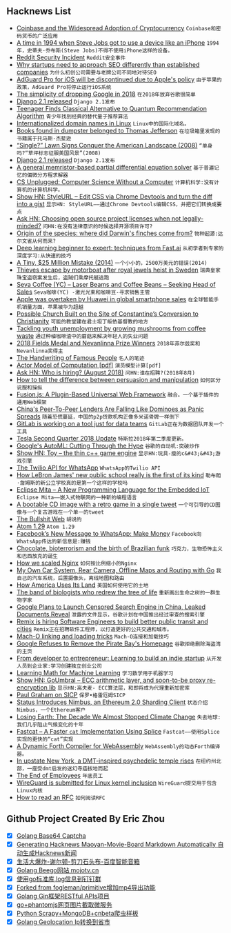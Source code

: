## Hacknews List


- [Coinbase and the Widespread Adoption of Cryptocurrency](http://melewi.net/blog/2018/08/01/coinbase-and-the-widespread-adoption-of-cryptocurrency/)  `Coinbase和密码货币的广泛应用`
- [A time in 1994 when Steve Jobs got to use a device like an iPhone](https://www.cake.co/conversations/6bNY8PD/that-time-in-1994-when-steve-jobs-got-to-use-a-device-like-an-iphone)  `1994年，史蒂夫·乔布斯(Steve Jobs)不得不使用iPhone这样的设备。`
- [Reddit Security Incident](https://www.reddit.com/r/announcements/comments/93qnm5/we_had_a_security_incident_heres_what_you_need_to/)  `Reddit安全事件`
- [Why startups need to approach SEO differently than established companies](https://www.atrium.co/blog/seo-seed-stage-startups/)  `为什么初创公司需要与老牌公司不同地对待SEO`
- [AdGuard Pro for iOS will be discontinued due to Apple&#39;s policy](https://adguard.com/en/blog/adguard-pro-discontinued/)  `由于苹果的政策，AdGuard Pro将停止运行iOS系统`
- [The simplicity of dropping Google in 2018](https://macwright.org/2018/04/26/leaving-google.html)  `在2018年放弃谷歌很简单`
- [Django 2.1 released](https://www.djangoproject.com/weblog/2018/aug/01/django-21-released/)  `Django 2.1发布`
- [Teenager Finds Classical Alternative to Quantum Recommendation Algorithm](https://www.quantamagazine.org/teenager-finds-classical-alternative-to-quantum-recommendation-algorithm-20180731/)  `青少年找到经典的替代量子推荐算法`
- [Internationalized domain names in Linux](http://bogdan.nimblex.net/linux/2018/08/01/IDNs-in-linux.html)  `Linux中的国际化域名。`
- [Books found in dumpster belonged to Thomas Jefferson](https://www.msn.com/en-us/news/good-news/he-found-15-books-in-a-sierra-dumpster-then-he-found-out-they-belonged-to-thomas-jefferson/ar-BBLd9cM)  `在垃圾箱里发现的书籍属于托马斯·杰斐逊`
- [“Single?” Lawn Signs Conquer the American Landscape (2008)](https://blog.rjmetrics.com/2008/11/06/single-lawn-signs-conquer-the-american-landscape/)  `“单身吗?“草坪标志征服美国风景”(2008)`
- [Django 2.1 released](https://docs.djangoproject.com/en/2.1/releases/2.1/)  `Django 2.1发布`
- [A general memristor-based partial differential equation solver](http://www.nature.com/articles/s41928-018-0100-6)  `基于普遍记忆的偏微分方程求解器`
- [CS Unplugged: Computer Science Without a Computer](https://csunplugged.org/en/)  `计算机科学:没有计算机的计算机科学。`
- [Show HN: StyleURL – Edit CSS via Chrome Devtools and turn the diff into a gist](https://www.styleurl.app)  `显示HN: StyleURL——通过Chrome Devtools编辑CSS，并把它们转换成要点`
- [Ask HN: Choosing open source project licenses when not legally-minded?](item?id=17663970)  `问HN:在没有法律意识的时候选择开源项目许可?`
- [Origin of the species: where did Darwin&#39;s finches come from?](https://www.theguardian.com/science/2018/jul/30/origin-of-the-species-where-did-darwins-finches-come-from)  `物种起源:达尔文雀从何而来?`
- [Deep learning beginner to expert: techniques from Fast.ai](https://blog.floydhub.com/ten-techniques-from-fast-ai/)  `从初学者到专家的深度学习:从快速的技巧`
- [A Tiny, $25 Million Mistake (2014)](https://www.npr.org/sections/money/2014/09/16/348975479/a-tiny-25-million-mistake)  `一个小小的，2500万美元的错误(2014)`
- [Thieves escape by motorboat after royal jewels heist in Sweden](https://www.theguardian.com/world/2018/aug/01/swedish-royal-jewels-stolen-from-cathedral)  `瑞典皇家珠宝盗窃案发生后，盗贼们乘摩托艇逃跑`
- [Seva Coffee (YC) – Laser Beams and Coffee Beans – Seeking Head of Sales](item?id=17664039)  `Seva咖啡(YC) -激光光束和咖啡豆-寻求销售主管`
- [Apple was overtaken by Huawei in global smartphone sales](https://qz.com/1345496/apple-was-just-overtaken-by-huawei-in-global-smartphone-sales/)  `在全球智能手机销量方面，苹果被华为超越`
- [Possible Church Built on the Site of Constantine’s Conversion to Christianity](https://hyperallergic.com/453107/archaeologists-may-have-discovered-a-church-built-on-the-site-of-constantine-the-greats-conversion-to-christianity/)  `可能的教堂建在君士坦丁皈依基督教的地方`
- [Tackling youth unemployment by growing mushrooms from coffee waste](https://www.independent.co.uk/news/business/indyventure/urban-mushrooms-social-enterprise-newcastle-coffee-grounds-youth-unemployment-a8457021.html)  `通过种植咖啡渣中的蘑菇来解决年轻人的失业问题`
- [2018 Fields Medal and Nevanlinna Prize Winners](https://www.quantamagazine.org/tag/2018-fields-medal-and-nevanlinna-prize-winners/)  `2018年菲尔兹奖和Nevanlinna奖得主`
- [The Handwriting of Famous People](https://www.theparisreview.org/blog/2018/07/18/the-handwriting-of-famous-people/)  `名人的笔迹`
- [Actor Model of Computation [pdf]](https://arxiv.org/vc/arxiv/papers/1008/1008.1459v8.pdf)  `演员模型计算[pdf]`
- [Ask HN: Who is hiring? (August 2018)](item?id=17663077)  `问HN:谁在招聘?(2018年8月)`
- [How to tell the difference between persuasion and manipulation](https://aeon.co/ideas/how-to-tell-the-difference-between-persuasion-and-manipulation)  `如何区分说服和操纵`
- [Fusion.js: A Plugin-Based Universal Web Framework](https://eng.uber.com/fusionjs)  `融合。一个基于插件的通用Web框架`
- [China&#39;s Peer-To-Peer Lenders Are Falling Like Dominoes as Panic Spreads](https://www.bloomberg.com/news/articles/2018-07-20/china-s-p2p-platform-failures-surge-as-panic-spreads-in-market)  `随着恐慌蔓延，中国的p2p贷款机构正像多米诺骨牌一样倒下`
- [GitLab is working on a tool just for data teams](https://about.gitlab.com/2018/08/01/hey-data-teams-we-are-working-on-a-tool-just-for-you/)  `GitLab正在为数据团队开发一个工具`
- [Tesla Second Quarter 2018 Update](http://ir.tesla.com/static-files/7235e525-db16-470c-8dce-9ecac0ad7712)  `特斯拉2018年第二季度更新。`
- [Google&#39;s AutoML: Cutting Through the Hype](http://www.fast.ai/2018/07/23/auto-ml-3/)  `谷歌的自动机:突破炒作`
- [Show HN: Toy – the thin c&#43;&#43; game engine](http://hugoam.github.io/toy-io)  `显示HN:玩具-瘦的c&#43;&#43;游戏引擎`
- [The Twilio API for WhatsApp](https://www.twilio.com/blog/2018/08/twilio-whatsapp-api.html)  `WhatsApp的Twilio API`
- [How LeBron James&#39; new public school really is the first of its kind](https://www.sbnation.com/platform/amp/2018/7/31/17634370/lebron-james-school-akron-i-promise-different)  `勒布朗·詹姆斯的新公立学校真的是第一个这样的学校吗`
- [Eclipse Mita – A New Programming Language for the Embedded IoT](http://www.eclipse.org/mita/)  `Eclipse Mita——嵌入式物联网的一种新的编程语言`
- [A bootable CD image with a retro game in a single tweet](https://www.quaxio.com/bootable_cd_retro_game_tweet/)  `一个可引导的CD图像与一个复古游戏在一个单一的tweet`
- [The Bullshit Web](https://pxlnv.com/blog/bullshit-web/)  `胡说的`
- [Atom 1.29](http://blog.atom.io/2018/07/31/atom-1-29.html)  `Atom 1.29`
- [Facebook’s New Message to WhatsApp: Make Money](https://www.wsj.com/articles/facebooks-new-message-to-whatsapp-make-money-1533139325)  `Facebook向WhatsApp传达的新信息是:赚钱`
- [Chocolate, bioterrorism and the birth of Brazilian funk](https://www.engadget.com/2018/07/27/bioterrorism-in-bahia-witches-broom-chocolate/)  `巧克力，生物恐怖主义和巴西放克的诞生`
- [How we scaled Nginx](https://blog.cloudflare.com/how-we-scaled-nginx-and-saved-the-world-54-years-every-day/?ref)  `如何按比例缩小的Nginx`
- [My Own Car System, Rear Camera, Offline Maps and Routing with Go](https://blog.nobugware.com/post/2018/my_own_car_system_raspberry_pi_offline_mapping_map_matching_places_part2/)  `我自己的汽车系统，后置摄像头，离线地图和路由`
- [How America Uses Its Land](https://www.bloomberg.com/graphics/2018-us-land-use/)  `美国如何使用它的土地`
- [The band of biologists who redrew the tree of life](https://www.nature.com/articles/d41586-018-05827-1)  `重新画出生命之树的一群生物学家`
- [Google Plans to Launch Censored Search Engine in China, Leaked Documents Reveal](https://theintercept.com/2018/08/01/google-china-search-engine-censorship/)  `泄露的文件显示，谷歌计划在中国推出经过审查的搜索引擎`
- [Remix is hiring Software Engineers to build better public transit and cities](https://jobs.lever.co/remix/85754b42-d084-4457-b9a6-4555332c3ee4?lever-origin=applied&amp;lever-source%5B%5D=hackernews)  `Remix正在招聘软件工程师，以打造更好的公共交通和城市。`
- [Mach-O linking and loading tricks](http://blog.darlinghq.org/2018/07/mach-o-linking-and-loading-tricks.html)  `Mach-O连接和加载技巧`
- [Google Refuses to Remove the Pirate Bay&#39;s Homepage](https://torrentfreak.com/google-categorically-refuses-to-remove-the-pirate-bays-homepage-180729/)  `谷歌拒绝删除海盗湾的主页`
- [From developer to entrepreneur: Learning to build an indie startup](https://twomakers.io/two-makers-one-journey/)  `从开发人员到企业家:学习创建独立创业公司`
- [Learning Math for Machine Learning](https://blog.ycombinator.com/learning-math-for-machine-learning/)  `学习数学用于机器学习`
- [Show HN: GoUmbral – ECC arithmetic layer, and soon-to-be proxy re-encryption lib](https://github.com/nucypher/goUmbral)  `显示HN:高夫麦- ECC算法层，和即将成为代理重新加密库`
- [Paul Graham on SICP](https://www.amazon.com/review/R3G05B1TQ5XGZP/)  `保罗•格雷厄姆SICP`
- [Status Introduces Nimbus, an Ethereum 2.0 Sharding Client](https://our.status.im/introducing-nimbus-an/)  `状态介绍Nimbus，一个Ethereum客户`
- [Losing Earth: The Decade We Almost Stopped Climate Change](https://www.nytimes.com/interactive/2018/08/01/magazine/climate-change-losing-earth.html)  `失去地球:我们几乎阻止气候变化的十年`
- [Fastcat – A Faster `cat` Implementation Using Splice](https://matthias-endler.de/2018/fastcat/)  `Fastcat——使用Splice实现的更快的“cat”实现`
- [A Dynamic Forth Compiler for WebAssembly](https://el-tramo.be/blog/waforth/)  `WebAssembly的动态Forth编译器。`
- [In upstate New York, a DMT-inspired psychedelic temple rises](https://archpaper.com/2018/06/psychedelic-art-temple-entheon/)  `在纽约州北部，一座受dmt启发的迷幻寺庙拔地而起`
- [The End of Employees](https://www.wsj.com/articles/the-end-of-employees-1486050443)  `年底员工`
- [WireGuard is submitted for Linux kernel inclusion](https://marc.info/?l=linux-netdev&amp;m=153306429108040&amp;w=2)  `WireGuard提交用于包含Linux内核`
- [How to read an RFC](https://www.mnot.net/blog/2018/07/31/read_rfc)  `如何阅读RFC`

## Github Project Created By Eric Zhou

- [x] [Golang Base64 Captcha](https://github.com/mojocn/base64Captcha)
- [x] [Generating Hacknews Maoyan-Movie-Board Markdown Automatically 自动生成Hacknews新闻](https://github.com/dejavuzhou/md-genie)
- [x] [生活大爆炸-谢尔顿-剪刀石头布-百度智能音箱](https://github.com/mojocn/dueros-bang-game)
- [x] [Golang Beego网站 mojotv.cn](https://github.com/mojocn/www.mojotv.cn)
- [x] [使用go标准库,log信息到钉钉群](https://github.com/mojocn/dooger)
- [x] [Forked from fogleman/primitive增加mp4导出功能](https://github.com/mojocn/primitive)
- [x] [Golang Gin框架RESTful APIs项目](https://github.com/JJJJJJJerk/ezier-golang-web-api-framework)
- [x] [go+phantomjs网页图片截取微服务](https://github.com/mojocn/screen_shot)
- [x] [Python Scrapy+MongoDB+cnbeta爬虫样板](https://github.com/mojocn/scrapy_mongodb_boilerplate_cnbeta)
- [x] [Golang Geolocation Ip转换到省市](https://github.com/mojocn/ip2location)